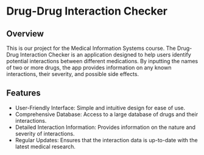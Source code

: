 # Drug-Drug Interaction Checker
## Overview
This is our project for the Medical Information Systems course. The Drug-Drug Interaction Checker is an application designed to help users identify potential interactions between different medications. By inputting the names of two or more drugs, the app provides information on any known interactions, their severity, and possible side effects.

## Features
- User-Friendly Interface: Simple and intuitive design for ease of use.
- Comprehensive Database: Access to a large database of drugs and their interactions.
- Detailed Interaction Information: Provides information on the nature and severity of interactions.
- Regular Updates: Ensures that the interaction data is up-to-date with the latest medical research.
